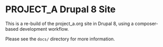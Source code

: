 # PROJECT_A Drupal 8 Site

This is a re-build of the project_a.org site in Drupal 8, using a composer-based development workflow.

Please see the `docs/` directory for more information.

